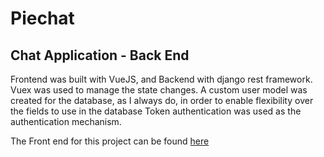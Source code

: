 # Piechat

## Chat Application - Back End

Frontend was built with VueJS, and Backend with django rest framework.
Vuex was used to manage the state changes.
A custom user model was created for the database, as I always do, in order to enable flexibility over
the fields to use in the database
Token authentication was used as the authentication mechanism.

The Front end for this project can be found [here](https://github.com/Xceptions/piechat)